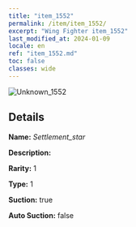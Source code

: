 ```yaml
---
title: "item_1552"
permalink: /item/item_1552/
excerpt: "Wing Fighter item_1552"
last_modified_at: 2024-01-09
locale: en
ref: "item_1552.md"
toc: false
classes: wide
---
```



 ![Unknown_1552](/images/item/Settlement_star_p.png)



## Details

 **Name:** *Settlement_star* 

 **Description:** 

 **Rarity:** 1 

 **Type:** 1 

 **Suction:** true 

 **Auto Suction:** false 


